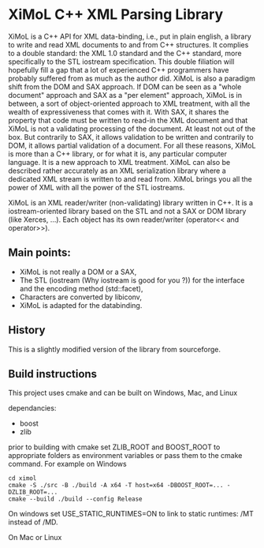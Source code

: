 # XiMoL C++ XML Parsing Library

XiMoL is a C++ API for XML data-binding, i.e., put in plain english, a library to write and read XML documents to and from C++ structures. It complies to a double standard: the XML 1.0 standard and the C++ standard, more specifically to the STL iostream specification. This double filiation will hopefully fill a gap that a lot of experienced C++ programmers have probably suffered from as much as the author did. XiMoL is also a paradigm shift from the DOM and SAX approach. If DOM can be seen as a "whole document" approach and SAX as a "per element" approach, XiMoL is in between, a sort of object-oriented approach to XML treatment, with all the wealth of expressiveness that comes with it. With SAX, it shares the property that code must be written to read-in the XML document and that XiMoL is not a validating processing of the document. At least not out of the box. But contrarily to SAX, it allows validation to be written and contrarily to DOM, it allows partial validation of a document. For all these reasons, XiMoL is more than a C++ library, or for what it is, any particular computer language. It is a new approach to XML treatment. XiMoL can also be described rather accurately as an XML serialization library where a dedicated XML stream is written to and read from. XiMoL brings you all the power of XML with all the power of the STL iostreams. 

XiMoL is an XML reader/writer (non-validating) library written in C++. It is a iostream-oriented library based on the STL and not a SAX or DOM library (like Xerces, ...). Each object has its own reader/writer (operator<< and operator>>).

## Main points:

* XiMoL is not really a DOM or a SAX,
* The STL (iostream (Why iostream is good for you ?)) for the interface and the encoding method (std::facet),
* Characters are converted by libiconv,
* XiMoL is adapted for the databinding.

## History

This is a slightly modified version of the library from sourceforge.

## Build instructions

This project uses cmake and can be built on Windows, Mac, and Linux

dependancies:

* boost
* zlib

prior to building with cmake set ZLIB_ROOT and BOOST_ROOT to appropriate folders as environment variables or pass them to the cmake command.  For example on Windows


	cd ximol
	cmake -S ./src -B ./build -A x64 -T host=x64 -DBOOST_ROOT=... -DZLIB_ROOT=...
	cmake --build ./build --config Release

On windows set USE_STATIC_RUNTIMES=ON to link to static runtimes: /MT instead of /MD.

On Mac or Linux


